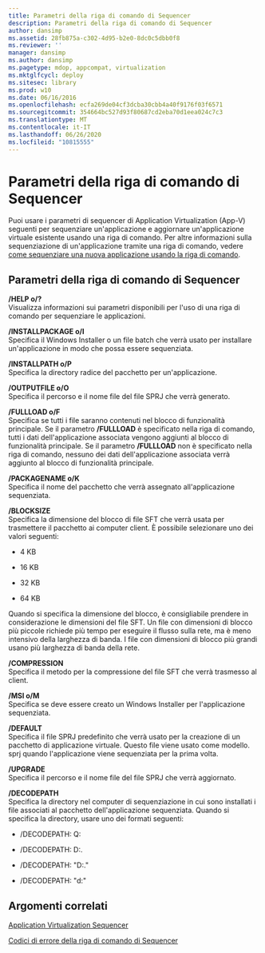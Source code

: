 ```yaml
---
title: Parametri della riga di comando di Sequencer
description: Parametri della riga di comando di Sequencer
author: dansimp
ms.assetid: 28fb875a-c302-4d95-b2e0-8dc0c5dbb0f8
ms.reviewer: ''
manager: dansimp
ms.author: dansimp
ms.pagetype: mdop, appcompat, virtualization
ms.mktglfcycl: deploy
ms.sitesec: library
ms.prod: w10
ms.date: 06/16/2016
ms.openlocfilehash: ecfa269de04cf3dcba30cbb4a40f9176f03f6571
ms.sourcegitcommit: 354664bc527d93f80687cd2eba70d1eea024c7c3
ms.translationtype: MT
ms.contentlocale: it-IT
ms.lasthandoff: 06/26/2020
ms.locfileid: "10815555"
---
```

# Parametri della riga di comando di Sequencer


Puoi usare i parametri di sequencer di Application Virtualization (App-V) seguenti per sequenziare un'applicazione e aggiornare un'applicazione virtuale esistente usando una riga di comando. Per altre informazioni sulla sequenziazione di un'applicazione tramite una riga di comando, vedere [come sequenziare una nuova applicazione usando la riga di comando](how-to-sequence-a-new-application-by-using-the-command-line.md).

## Parametri della riga di comando di Sequencer


<a href="" id="-help-or---"></a>**/HELP o/?**  
Visualizza informazioni sui parametri disponibili per l'uso di una riga di comando per sequenziare le applicazioni.

<a href="" id="-installpackage-or--i"></a>**/INSTALLPACKAGE o/I**  
Specifica il Windows Installer o un file batch che verrà usato per installare un'applicazione in modo che possa essere sequenziata.

<a href="" id="-installpath-or--p"></a>**/INSTALLPATH o/P**  
Specifica la directory radice del pacchetto per un'applicazione.

<a href="" id="-outputfile-or--o"></a>**/OUTPUTFILE o/O**  
Specifica il percorso e il nome file del file SPRJ che verrà generato.

<a href="" id="-fullload-or--f"></a>**/FULLLOAD o/F**  
Specifica se tutti i file saranno contenuti nel blocco di funzionalità principale. Se il parametro **/FULLLOAD** è specificato nella riga di comando, tutti i dati dell'applicazione associata vengono aggiunti al blocco di funzionalità principale. Se il parametro **/FULLLOAD** non è specificato nella riga di comando, nessuno dei dati dell'applicazione associata verrà aggiunto al blocco di funzionalità principale.

<a href="" id="-packagename-or--k"></a>**/PACKAGENAME o/K**  
Specifica il nome del pacchetto che verrà assegnato all'applicazione sequenziata.

<a href="" id="-blocksize"></a>**/BLOCKSIZE**  
Specifica la dimensione del blocco di file SFT che verrà usata per trasmettere il pacchetto ai computer client. È possibile selezionare uno dei valori seguenti:

-   4 KB

-   16 KB

-   32 KB

-   64 KB

Quando si specifica la dimensione del blocco, è consigliabile prendere in considerazione le dimensioni del file SFT. Un file con dimensioni di blocco più piccole richiede più tempo per eseguire il flusso sulla rete, ma è meno intensivo della larghezza di banda. I file con dimensioni di blocco più grandi usano più larghezza di banda della rete.

<a href="" id="-compression"></a>**/COMPRESSION**  
Specifica il metodo per la compressione del file SFT che verrà trasmesso al client.

<a href="" id="-msi-or--m"></a>**/MSI o/M**  
Specifica se deve essere creato un Windows Installer per l'applicazione sequenziata.

<a href="" id="-default"></a>**/DEFAULT**  
Specifica il file SPRJ predefinito che verrà usato per la creazione di un pacchetto di applicazione virtuale. Questo file viene usato come modello. sprj quando l'applicazione viene sequenziata per la prima volta.

<a href="" id="-upgrade"></a>**/UPGRADE**  
Specifica il percorso e il nome file del file SPRJ che verrà aggiornato.

<a href="" id="-decodepath"></a>**/DECODEPATH**  
Specifica la directory nel computer di sequenziazione in cui sono installati i file associati al pacchetto dell'applicazione sequenziata. Quando si specifica la directory, usare uno dei formati seguenti:

-   /DECODEPATH: Q:

-   /DECODEPATH: D:.

-   /DECODEPATH: "D:."

-   /DECODEPATH: "d:"

## Argomenti correlati


[Application Virtualization Sequencer](application-virtualization-sequencer.md)

[Codici di errore della riga di comando di Sequencer](sequencer-command-line-error-codes.md)

 

 





